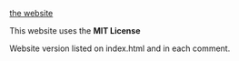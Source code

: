 [the website](https://caverym.github.io "Avery's website")

This website uses the **MIT License**

Website version listed on index.html and in each comment.
